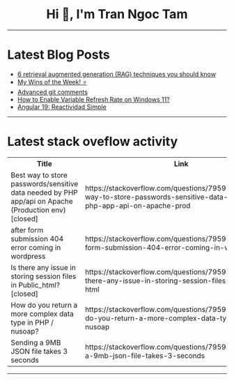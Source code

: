 <h1 align="center">Hi 👋, I'm Tran Ngoc Tam</h1>

---

# Latest Blog Posts 
<!-- BLOG-POST-LIST:START -->
- [6 retrieval augmented generation &lpar;RAG&rpar; techniques you should know](https://dev.to/logrocket/6-retrieval-augmented-generation-rag-techniques-you-should-know-4a5l)
- [My Wins of the Week! ⭐](https://dev.to/anitaolsen/my-wins-of-the-week-7b8)
- [Advanced git comments](https://dev.to/janisha_flavy_43180fae7e6/advanced-git-comments-c7j)
- [How to Enable Variable Refresh Rate on Windows 11?](https://dev.to/winsides/how-to-enable-variable-refresh-rate-on-windows-11-4cma)
- [Angular 19: Reactividad Simple](https://dev.to/miguelbc7/angular-19-reactividad-simple-27ga)
<!-- BLOG-POST-LIST:END -->

---

# Latest stack oveflow activity
<table>
  <tr><th>Title</th><th>Link</th></tr>
  <!-- STACKOVERFLOW:START --><tr><td>Best way to store passwords/sensitive data needed by PHP app/api on Apache &lpar;Production env&rpar; [closed]</td><td>https://stackoverflow.com/questions/79593139/best-way-to-store-passwords-sensitive-data-needed-by-php-app-api-on-apache-prod</td></tr><tr><td>after form submission 404 error coming in wordpress</td><td>https://stackoverflow.com/questions/79593134/after-form-submission-404-error-coming-in-wordpress</td></tr><tr><td>Is there any issue in storing session files in Public_html? [closed]</td><td>https://stackoverflow.com/questions/79592787/is-there-any-issue-in-storing-session-files-in-public-html</td></tr><tr><td>How do you return a more complex data type in PHP / nusoap?</td><td>https://stackoverflow.com/questions/79592732/how-do-you-return-a-more-complex-data-type-in-php-nusoap</td></tr><tr><td>Sending a 9MB JSON file takes 3 seconds</td><td>https://stackoverflow.com/questions/79592664/sending-a-9mb-json-file-takes-3-seconds</td></tr><!-- STACKOVERFLOW:END -->
</table>

---


